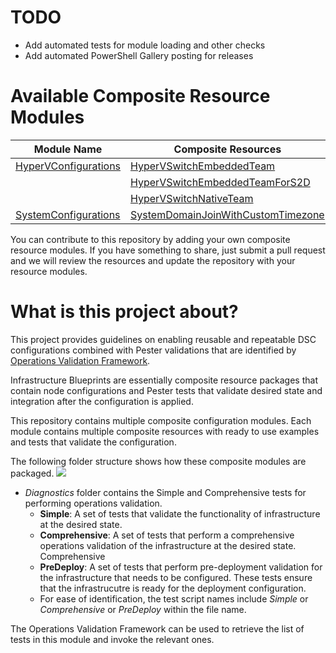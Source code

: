 # TODO #
- Add automated tests for module loading and other checks
- Add automated PowerShell Gallery posting for releases

# Available Composite Resource Modules #
| Module Name  | Composite Resources |
| -----------  | ------------------- |
| [HyperVConfigurations](https://www.powershellgallery.com/packages/HyperVConfigurations) | [HyperVSwitchEmbeddedTeam](https://github.com/rchaganti/InfraBlueprints/tree/Dev/HyperVConfigurations/DSCResources/HyperVSwitchEmbeddedTeam) |
|  | [HyperVSwitchEmbeddedTeamForS2D](https://github.com/rchaganti/InfraBlueprints/tree/Dev/HyperVConfigurations/DSCResources/HyperVSwitchEmbeddedTeamForS2D) |
|  | [HyperVSwitchNativeTeam](https://github.com/rchaganti/InfraBlueprints/tree/Dev/HyperVConfigurations/DSCResources/HyperVSwitchNativeTeam) |
| [SystemConfigurations](https://www.powershellgallery.com/packages/SystemConfigurations) | [SystemDomainJoinWithCustomTimezone](https://github.com/rchaganti/InfraBlueprints/tree/Dev/SystemConfigurations/DSCResources/SystemDomainJoinWithCustomTimezone) |

You can contribute to this repository by adding your own composite resource modules. If you have something to share, just submit a pull request and we will review the resources and update the repository with your resource modules.

# What is this project about? #

This project provides guidelines on enabling reusable and repeatable DSC configurations combined with Pester validations that are identified by [Operations Validation Framework](https://github.com/PowerShell/Operation-Validation-Framework).

Infrastructure Blueprints are essentially composite resource packages that contain node configurations and Pester tests that validate desired state and integration after the configuration is applied.

This repository contains multiple composite configuration modules. Each module contains multiple composite resources with ready to use examples and tests that validate the configuration.
 
The following folder structure shows how these composite modules are packaged.
![](http://i.imgur.com/4QZnVg5.png)

- *Diagnostics* folder contains the Simple and Comprehensive tests for performing operations validation.
	- **Simple**: A set of tests that validate the functionality of infrastructure at the desired state.
	- **Comprehensive**: A set of tests that perform a comprehensive operations validation of the infrastructure at the desired state. Comprehensive 
	- **PreDeploy**: A set of tests that perform pre-deployment validation for the infrastructure that needs to be configured. These tests ensure that the infrastrucutre is ready for the deployment configuration.
	- For ease of identification, the test script names include *Simple* or *Comprehensive* or *PreDeploy* within the file name.	

The Operations Validation Framework can be used to retrieve the list of tests in this module and invoke the relevant ones.
